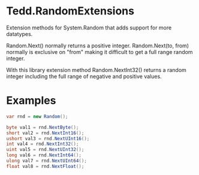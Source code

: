 # Tedd.RandomExtensions
Extension methods for System.Random that adds support for more datatypes.

Random.Next() normally returns a positive integer.
Random.Next(to, from) normally is exclusive on "from" making it difficult to get a full range random integer.

With this library extension method Random.NextInt32() returns a random integer including the full range of negative and positive values.

# Examples
```csharp
var rnd = new Random();

byte val1 = rnd.NextByte();
short val2 = rnd.NextInt16();
ushort val3 = rnd.NextUInt16();
int val4 = rnd.NextInt32();
uint val5 = rnd.NextUInt32();
long val6 = rnd.NextInt64();
ulong val7 = rnd.NextUInt64();
float val8 = rnd.NextFloat();
```

